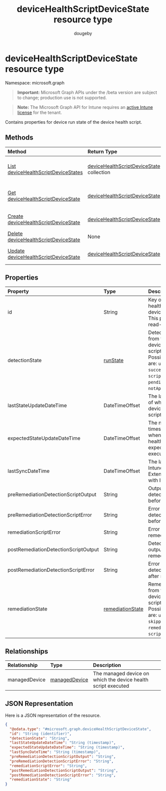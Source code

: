 ﻿---
title: "deviceHealthScriptDeviceState resource type"
description: "Contains properties for device run state of the device health script."
author: "dougeby"
localization_priority: Normal
ms.prod: "intune"
doc_type: resourcePageType
---

# deviceHealthScriptDeviceState resource type

Namespace: microsoft.graph

> **Important:** Microsoft Graph APIs under the /beta version are subject to change; production use is not supported.

> **Note:** The Microsoft Graph API for Intune requires an [active Intune license](https://go.microsoft.com/fwlink/?linkid=839381) for the tenant.

Contains properties for device run state of the device health script.

## Methods

| Method                                                                                                | Return Type                                                                                              | Description                                                                                                                                     |
| :---------------------------------------------------------------------------------------------------- | :------------------------------------------------------------------------------------------------------- | :---------------------------------------------------------------------------------------------------------------------------------------------- |
| [List deviceHealthScriptDeviceStates](../api/intune-devices-devicehealthscriptdevicestate-list.md)    | [deviceHealthScriptDeviceState](../resources/intune-devices-devicehealthscriptdevicestate.md) collection | List properties and relationships of the [deviceHealthScriptDeviceState](../resources/intune-devices-devicehealthscriptdevicestate.md) objects. |
| [Get deviceHealthScriptDeviceState](../api/intune-devices-devicehealthscriptdevicestate-get.md)       | [deviceHealthScriptDeviceState](../resources/intune-devices-devicehealthscriptdevicestate.md)            | Read properties and relationships of the [deviceHealthScriptDeviceState](../resources/intune-devices-devicehealthscriptdevicestate.md) object.  |
| [Create deviceHealthScriptDeviceState](../api/intune-devices-devicehealthscriptdevicestate-create.md) | [deviceHealthScriptDeviceState](../resources/intune-devices-devicehealthscriptdevicestate.md)            | Create a new [deviceHealthScriptDeviceState](../resources/intune-devices-devicehealthscriptdevicestate.md) object.                              |
| [Delete deviceHealthScriptDeviceState](../api/intune-devices-devicehealthscriptdevicestate-delete.md) | None                                                                                                     | Deletes a [deviceHealthScriptDeviceState](../resources/intune-devices-devicehealthscriptdevicestate.md).                                        |
| [Update deviceHealthScriptDeviceState](../api/intune-devices-devicehealthscriptdevicestate-update.md) | [deviceHealthScriptDeviceState](../resources/intune-devices-devicehealthscriptdevicestate.md)            | Update the properties of a [deviceHealthScriptDeviceState](../resources/intune-devices-devicehealthscriptdevicestate.md) object.                |

## Properties

| Property                             | Type                                                                | Description                                                                                                                                                    |
| :----------------------------------- | :------------------------------------------------------------------ | :------------------------------------------------------------------------------------------------------------------------------------------------------------- |
| id                                   | String                                                              | Key of the device health script device state entity. This property is read-only.                                                                               |
| detectionState                       | [runState](../resources/intune-shared-runstate.md)                  | Detection state from the lastest device health script execution. Possible values are: `unknown`, `success`, `fail`, `scriptError`, `pending`, `notApplicable`. |
| lastStateUpdateDateTime              | DateTimeOffset                                                      | The last timestamp of when the device health script executed                                                                                                   |
| expectedStateUpdateDateTime          | DateTimeOffset                                                      | The next timestamp of when the device health script is expected to execute                                                                                     |
| lastSyncDateTime                     | DateTimeOffset                                                      | The last time that Intune Managment Extension synced with Intune                                                                                               |
| preRemediationDetectionScriptOutput  | String                                                              | Output of the detection script before remediation                                                                                                              |
| preRemediationDetectionScriptError   | String                                                              | Error from the detection script before remediation                                                                                                             |
| remediationScriptError               | String                                                              | Error output of the remediation script                                                                                                                         |
| postRemediationDetectionScriptOutput | String                                                              | Detection script output after remediation                                                                                                                      |
| postRemediationDetectionScriptError  | String                                                              | Error from the detection script after remediation                                                                                                              |
| remediationState                     | [remediationState](../resources/intune-devices-remediationstate.md) | Remediation state from the lastest device health script execution. Possible values are: `unknown`, `skipped`, `success`, `remediationFailed`, `scriptError`.   |

## Relationships

| Relationship  | Type                                                          | Description                                                   |
| :------------ | :------------------------------------------------------------ | :------------------------------------------------------------ |
| managedDevice | [managedDevice](../resources/intune-devices-manageddevice.md) | The managed device on which the device health script executed |

## JSON Representation

Here is a JSON representation of the resource.

<!-- {
  "blockType": "resource",
  "keyProperty": "id",
  "@odata.type": "microsoft.graph.deviceHealthScriptDeviceState"
}
-->

```json
{
  "@odata.type": "#microsoft.graph.deviceHealthScriptDeviceState",
  "id": "String (identifier)",
  "detectionState": "String",
  "lastStateUpdateDateTime": "String (timestamp)",
  "expectedStateUpdateDateTime": "String (timestamp)",
  "lastSyncDateTime": "String (timestamp)",
  "preRemediationDetectionScriptOutput": "String",
  "preRemediationDetectionScriptError": "String",
  "remediationScriptError": "String",
  "postRemediationDetectionScriptOutput": "String",
  "postRemediationDetectionScriptError": "String",
  "remediationState": "String"
}
```
